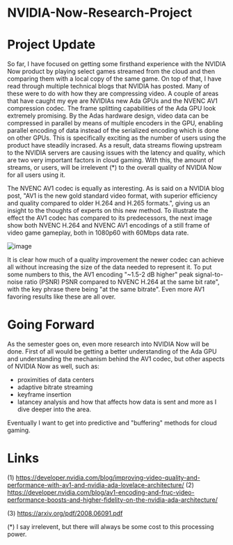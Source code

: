 # NVIDIA-Now-Research-Project

# Project Update
So far, I have focused on getting some firsthand experience with the NVIDIA Now product by playing select games streamed from the cloud and then comparing them with a local copy of the same game. 
On top of that, I have read through multiple technical blogs that NVIDIA has posted. Many of these were to do with how they are compressing video. A couple of areas that have caught my eye are NVIDIAs 
new Ada GPUs and the NVENC AV1 compression codec. The frame splitting capabilities of the Ada GPU look extremely promising. By the Adas hardware design, video data can be compressed in parallel by means of 
multiple encoders in the GPU, enabling parallel encoding of data instead of the serialized encoding which is done on other GPUs. This is specifically exciting as the number of users using the product have 
steadily incrased. As a result, data streams flowing upstream to the NVIDIA servers are causing issues with the latency and quality, which are two very important factors in cloud gaming. With this, the 
amount of streams, or users, will be irrelevent (*) to the overall quality of NVIDIA Now for all users using it.


The NVENC AV1 codec is equally as interesting. As is said on a NVIDIA blog post, "AV1 is the new gold standard video format, with superior efficiency and quality compared to older H.264 and H.265 formats.",
giving us an insight to the thoughts of experts on this new method. To illustrate the effect the AV1 codec has compared to its predecessors, the next image show both NVENC H.264 and NVENC AV1 encodings of 
a still frame of video game gameplay, both in 1080p60 with 60Mbps data rate. 

![image](https://github.com/AngusMilne17/NVIDIA-Now-Research-Project/assets/78343375/6666448b-0728-4cb6-b7cd-f288d4ebba73)

It is clear how much of a quality improvement the newer codec can achieve all without increasing the size of the data needed to represent it. To put some numbers to this, the AV1 encoding "~1.5-2 dB higher"
peak signal-to-noise ratio (PSNR) PSNR compared to NVENC H.264 at the same bit rate", with the key phrase there being "at the same bitrate". Even more AV1 favoring results like these are all over.  

# Going Forward

As the semester goes on, even more research into NVIDIA Now will be done. First of all would be getting a better understanding of the Ada GPU and understanding the mechanism behind the AV1 codec, but other 
aspects of NVIDIA Now as well, such as: 
  - proximities of data centers
  - adaptive bitrate streaming
  - keyframe insertion
  - latancey analysis and how that affects how data is sent
and more as I dive deeper into the area.

Eventually I want to get into predictive and "buffering" methods for cloud gaming.

# Links
(1)	https://developer.nvidia.com/blog/improving-video-quality-and-performance-with-av1-and-nvidia-ada-lovelace-architecture/
(2)	https://developer.nvidia.com/blog/av1-encoding-and-fruc-video-performance-boosts-and-higher-fidelity-on-the-nvidia-ada-architecture/

(3) https://arxiv.org/pdf/2008.06091.pdf


(*) I say irrelevent, but there will always be some cost to this processing power.
